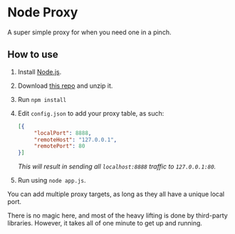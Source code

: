 # Node Proxy
A super simple proxy for when you need one in a pinch.

## How to use

1. Install [Node.js](http://nodejs.org/).
1. Download [this repo](https://github.com/catdad/node--proxy/archive/master.zip) and unzip it.
1. Run `npm install`
1. Edit `config.json` to add your proxy table, as such:

   ```json
   [{
        "localPort": 8888,
        "remoteHost": "127.0.0.1",
        "remotePort": 80
   }]
   ```

   _This will result in sending all `localhost:8888` traffic to `127.0.0.1:80`._

1. Run using `node app.js`.

You can add multiple proxy targets, as long as they all have a unique local port.

There is no magic here, and most of the heavy lifting is done by third-party libraries. However, it takes all of one minute to get up and running.
